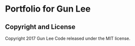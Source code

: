 # Portfolio for Gun Lee


## Copyright and License

Copyright 2017 Gun Lee Code released under the MIT license.
